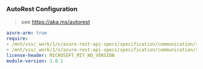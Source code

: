 ### AutoRest Configuration

> see https://aka.ms/autorest

``` yaml
azure-arm: true
require:
- /mnt/vss/_work/1/s/azure-rest-api-specs/specification/communication/resource-manager/readme.md
- /mnt/vss/_work/1/s/azure-rest-api-specs/specification/communication/resource-manager/readme.go.md
license-header: MICROSOFT_MIT_NO_VERSION
module-version: 1.0.1

```